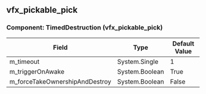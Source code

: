 ## vfx_pickable_pick

### Component: TimedDestruction (vfx_pickable_pick)

|Field|Type|Default Value|
|---|---|---|
|m_timeout|System.Single|1|
|m_triggerOnAwake|System.Boolean|True|
|m_forceTakeOwnershipAndDestroy|System.Boolean|False|


